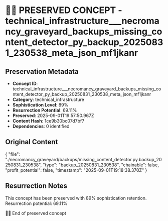 # 🏴‍☠️ PRESERVED CONCEPT - technical_infrastructure___necromancy_graveyard_backups_missing_content_detector_py_backup_20250831_230538_meta_json_mf1jkanr

## Preservation Metadata
- **Concept ID**: technical_infrastructure___necromancy_graveyard_backups_missing_content_detector_py_backup_20250831_230538_meta_json_mf1jkanr
- **Category**: technical_infrastructure
- **Sophistication Level**: 89%
- **Resurrection Potential**: 69.11%
- **Preserved**: 2025-09-01T19:57:50.967Z
- **Content Hash**: 1ce9b30bc07d7bf7
- **Dependencies**: 0 identified

## Original Content

{
  "file": "./necromancy_graveyard/backups/missing_content_detector.py.backup_20250831_230538",
  "type": "backup_20250831_230538",
  "chainable": false,
  "profit_potential": false,
  "timestamp": "2025-09-01T19:18:38.370Z"
}

## Resurrection Notes
This concept has been preserved with 89% sophistication retention.
Resurrection potential: 69.11%

🏴‍☠️ End of preserved concept